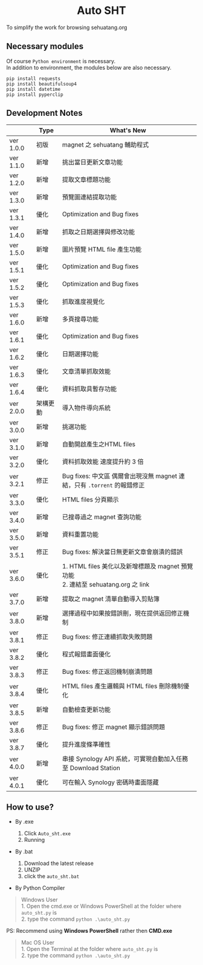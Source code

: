 <h1 align="center">Auto SHT</h1>

To simplify the work for browsing sehuatang.org

## Necessary modules
Of course ``Python environment`` is necessary.<br>
In addition to environment, the modules below are also necessary.
```
pip install requests 
pip install beautifulsoup4
pip install datetime
pip install pyperclip
```

## Development Notes

|           |  Type  |What's New                        
|-----------|--------|--------------------------
|ver 1.0.0  |初版    |magnet 之 sehuatang 輔助程式
|ver 1.1.0  |新增    |挑出當日更新文章功能      
|ver 1.2.0  |新增    |提取文章標題功能
|ver 1.3.0  |新增    |預覽圖連結提取功能
|ver 1.3.1  |優化    |Optimization and Bug fixes
|ver 1.4.0  |新增    |抓取之日期選擇與修改功能
|ver 1.5.0  |新增    |圖片預覽 HTML file 產生功能
|ver 1.5.1  |優化    |Optimization and Bug fixes
|ver 1.5.2  |優化    |Optimization and Bug fixes
|ver 1.5.3  |優化    |抓取進度視覺化
|ver 1.6.0  |新增    |多頁搜尋功能
|ver 1.6.1  |優化    |Optimization and Bug fixes
|ver 1.6.2  |優化    |日期選擇功能
|ver 1.6.3  |優化    |文章清單抓取效能
|ver 1.6.4  |優化    |資料抓取具暫存功能
|ver 2.0.0  |架構更動|導入物件導向系統
|ver 3.0.0  |新增    |挑選功能
|ver 3.1.0  |新增    |自動開啟產生之HTML files
|ver 3.2.0  |優化    |資料抓取效能 速度提升約 3 倍
|ver 3.2.1  |修正    |Bug fixes: 中文區 偶爾會出現沒無 magnet 連結，只有 `.torrent` 的報錯修正
|ver 3.3.0  |優化    |HTML files 分頁顯示
|ver 3.4.0  |新增    |已搜尋過之 magnet 查詢功能
|ver 3.5.0  |新增    |資料重置功能
|ver 3.5.1  |修正    |Bug fixes: 解決當日無更新文章會崩潰的錯誤
|ver 3.6.0  |優化    |1. HTML files 美化以及新增標題及 magnet 預覽功能<br>2. 連結至 sehuatang.org 之 link
|ver 3.7.0  |新增    |提取之 magnet 清單自動導入剪貼簿
|ver 3.8.0  |新增    |選擇過程中如果按錯誤刪，現在提供返回修正機制
|ver 3.8.1  |修正    |Bug fixes: 修正連續抓取失敗問題
|ver 3.8.2  |優化    |程式報錯畫面優化
|ver 3.8.3  |修正    |Bug fixes: 修正返回機制崩潰問題
|ver 3.8.4  |優化    |HTML files 產生邏輯與 HTML files 刪除機制優化
|ver 3.8.5  |新增    |自動檢查更新功能
|ver 3.8.6  |修正    |Bug fixes: 修正 magnet 顯示錯誤問題
|ver 3.8.7  |優化    |提升進度條準確性
|ver 4.0.0  |新增    |串接 Synology API 系統，可實現自動加入任務至 Download Station
|ver 4.0.1  |優化    |可在輸入 Synology 密碼時畫面隱藏


## How to use?
- By .exe
	1. Click `Auto_sht.exe`
	2. Running
	
- By .bat
	1. Download the latest release
	2. UNZIP
	3. click the `auto_sht.bat`

- By Python Compiler
> Windows User<br>
	1. Open the cmd.exe or Windows PowerShell at the folder where `auto_sht.py` is<br>
	2. type the command `python .\auto_sht.py`<br>
	
PS: Recommend using **Windows PowerShell** rather then **CMD.exe**

> Mac OS User<br>
	1. Open the Terminal at the folder where `auto_sht.py` is<br>
	2. type the command `python .\auto_sht.py`

